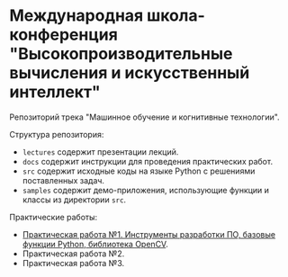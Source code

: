 # Международная школа-конференция "Высокопроизводительные вычисления и искусственный интеллект"
Репозиторий трека "Машинное обучение и когнитивные технологии".

Структура репозитория: 

- `lectures` содержит презентации лекций.
- `docs` содержит инструкции для проведения практических работ.
- `src` содержит исходные коды на языке Python с решениями поставленных задач.
- `samples` содержит демо-приложения, использующие функции и классы из директории `src`.

Практические работы:

- [Практическая работа №1. Инструменты разработки ПО, базовые функции Python, библиотека OpenCV](https://github.com/itlab-vision/UNN_HPC_SCHOOL_2019_ML/blob/master/docs/practice1.md).
- Практическая работа №2.
- Практическая работа №3.

